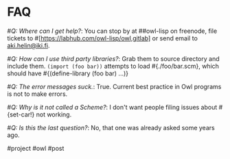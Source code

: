 # FAQ

#*Q: Where can I get help?*: You can stop by at ##owl-lisp on freenode, file tickets to #[https://labhub.com/owl-lisp/owl,gitlab] or send email to aki.helin@iki.fi.

#*Q: How can I use third party libraries?*: Grab them to source directory and include them. `(import (foo bar))` attempts to load #{./foo/bar.scm}, which should have #{(define-library (foo bar) ...)}

#*Q: The error messages suck.*: True. Current best practice in Owl programs is not to make errors.

#*Q: Why is it not called a Scheme?*: I don't want people filing issues about #{set-car!} not working.

#*Q: Is this the last question?*: No, that one was already asked some years ago.

#project #owl #post
